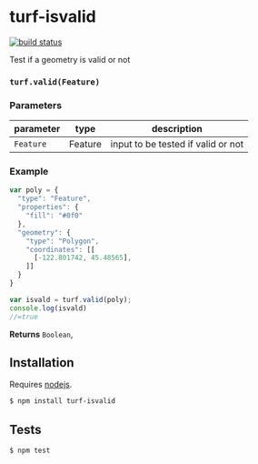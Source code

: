 # turf-isvalid

[![build status](https://secure.travis-ci.org/blackrez/turf-isvalid.png)](http://travis-ci.org/blackrez/turf-isvalid)

Test if a geometry is valid or not


### `turf.valid(Feature)`



### Parameters

| parameter | type    | description                        |
| --------- | ------- | ---------------------------------- |
| `Feature` | Feature | input to be tested if valid or not |


### Example

```js
var poly = {
  "type": "Feature",
  "properties": {
    "fill": "#0f0"
  },
  "geometry": {
    "type": "Polygon",
    "coordinates": [[
      [-122.801742, 45.48565],
    ]]
  }
}

var isvald = turf.valid(poly);
console.log(isvald)
//=true
```


**Returns** `Boolean`, 

## Installation

Requires [nodejs](http://nodejs.org/).

```sh
$ npm install turf-isvalid
```

## Tests

```sh
$ npm test
```


